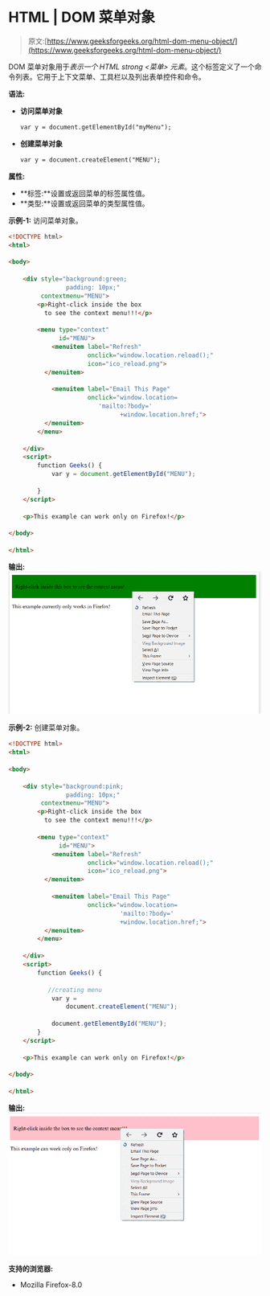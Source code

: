 # HTML | DOM 菜单对象

> 原文:[https://www.geeksforgeeks.org/html-dom-menu-object/](https://www.geeksforgeeks.org/html-dom-menu-object/)

DOM 菜单对象用于*表示一个 HTML strong <菜单> 元素*。这个标签定义了一个命令列表。它用于上下文菜单、工具栏以及列出表单控件和命令。

**语法:**

*   **访问菜单对象**

    ```html
    var y = document.getElementById("myMenu");
    ```

*   **创建菜单对象**

    ```html
    var y = document.createElement("MENU");
    ```

**属性:**

*   **标签:**设置或返回菜单的标签属性值。
*   **类型:**设置或返回菜单的类型属性值。

**示例-1:** 访问菜单对象。

```html
<!DOCTYPE html>
<html>

<body>

    <div style="background:green;
                padding: 10px;"
         contextmenu="MENU">
        <p>Right-click inside the box 
          to see the context menu!!!</p>

        <menu type="context" 
              id="MENU">
            <menuitem label="Refresh" 
                      onclick="window.location.reload();"
                      icon="ico_reload.png">
          </menuitem>

            <menuitem label="Email This Page" 
                      onclick="window.location=
                         'mailto:?body='
                               +window.location.href;">
          </menuitem>
        </menu>

    </div>
    <script>
        function Geeks() {
            var y = document.getElementById("MENU");

        }
    </script>

    <p>This example can work only on Firefox!</p>

</body>

</html>
```

**输出:**
![](img/d575348f33dc9b96802ccad881b0d27c.png)

**示例-2:** 创建菜单对象。

```html
<!DOCTYPE html>
<html>

<body>

    <div style="background:pink;
                padding: 10px;"
         contextmenu="MENU">
        <p>Right-click inside the box 
          to see the context menu!!!</p>

        <menu type="context"
              id="MENU">
            <menuitem label="Refresh"
                      onclick="window.location.reload();"
                      icon="ico_reload.png">
          </menuitem>

            <menuitem label="Email This Page"
                      onclick="window.location=
                               'mailto:?body='
                               +window.location.href;">
          </menuitem>
        </menu>

    </div>
    <script>
        function Geeks() {

           //creating menu
            var y = 
                document.createElement("MENU"); 

            document.getElementById("MENU");
        }
    </script>

    <p>This example can work only on Firefox!</p>

</body>

</html>
```

**输出:**
![](img/e312e7235512509baff8680598553d3e.png)

**支持的浏览器:**

*   Mozilla Firefox-8.0